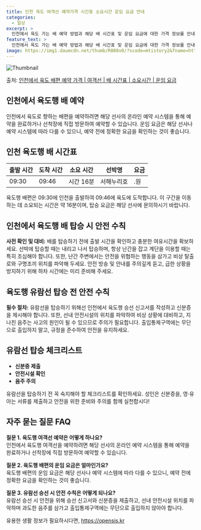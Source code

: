 ```yaml
---
title: 인천 육도 여객선 예약가격 시간표 소요시간 운임 요금 안내
categories:
  - 일상
excerpt: >
  인천에서 육도 가는 배 예약 방법과 해당 배 시간표 및 운임 요금에 대한 가격 정보를 안내 드리겠습니다. 안전하고 재밋는 육도행 여행을 위해 아래 정보 참고하시기 바랍니다. 육도행 배편 예약하기 👈 클릭인천에서 육도행 배 시간표출발 시간도착 시간소요 시간선박명요금09:3009:460시간 16분서해누리호.원육도행 배편 예약하기 👈 클릭인천에서 육도행 여객선 탑승 시 이용수칙인천에서 육도행 배를 탑승할 때 지켜야 할 중요한 안전 수칙에 대해 알아보겠습니다. 중요사항: 사전 확인 및 대비: 1) 인천에서 육도행 배 출항시간을 확인한 뒤 미리 매표소로 가 충분한 여유시간을 확보합니다. 2) 선박에 탑승할 때는 선착장에 도착한 후 다른 차량과 승객이 내리고 나서 탑승합니다. 3) 계단을 이용할 때는 항상 난간을 ..
feature_text: >
  인천에서 육도 가는 배 예약 방법과 해당 배 시간표 및 운임 요금에 대한 가격 정보를 안내 드리겠습니다. 안전하고 재밋는 육도행 여행을 위해 아래 정보 참고하시기 바랍니다. 육도행 배편 예약하기 👈 클릭인천에서 육도행 배 시간표출발 시간도착 시간소요 시간선박명요금09:3009:460시간 16분서해누리호.원육도행 배편 예약하기 👈 클릭인천에서 육도행 여객선 탑승 시 이용수칙인천에서 육도행 배를 탑승할 때 지켜야 할 중요한 안전 수칙에 대해 알아보겠습니다. 중요사항: 사전 확인 및 대비: 1) 인천에서 육도행 배 출항시간을 확인한 뒤 미리 매표소로 가 충분한 여유시간을 확보합니다. 2) 선박에 탑승할 때는 선착장에 도착한 후 다른 차량과 승객이 내리고 나서 탑승합니다. 3) 계단을 이용할 때는 항상 난간을 ..
image: https://img1.daumcdn.net/thumb/R800x0/?scode=mtistory2&fname=https%3A%2F%2Fblog.kakaocdn.net%2Fdn%2Fc81BUK%2FbtsHB65AjQm%2FY0udzCniS1XiFcdHz1vKzk%2Fimg.webp
---
```


![Thumbnail](https://img1.daumcdn.net/thumb/R800x0/?scode=mtistory2&fname=https%3A%2F%2Fblog.kakaocdn.net%2Fdn%2Fc81BUK%2FbtsHB65AjQm%2FY0udzCniS1XiFcdHz1vKzk%2Fimg.webp)

<p>출처: <a href="https://opensis.kr/entry/%EC%9D%B8%EC%B2%9C%EC%97%90%EC%84%9C-%EC%9C%A1%EB%8F%84-%EB%B0%B0%ED%8E%B8-%EC%98%88%EC%95%BD-%EA%B0%80%EA%B2%A9-%EC%97%AC%EA%B0%9D%EC%84%A0-%EB%B0%B0-%EC%8B%9C%EA%B0%84%ED%91%9C-%EC%86%8C%EC%9A%94%EC%8B%9C%EA%B0%84-%EC%9A%B4%EC%9E%84-%EC%9A%94%EA%B8%88" rel="dofollow">인천에서 육도 배편 예약 가격 | 여객선 | 배 시간표 | 소요시간 | 운임 요금</a> </p>

## 인천에서 육도행 배 예약

인천에서 육도로 향하는 배편을 예약하려면 해당 선사의 온라인 예약 시스템을 통해 예약을 완료하거나 선착장에 직접 방문하여 예약할 수
있습니다. 운임 요금은 해당 선사나 예약 시스템에 따라 다를 수 있으니, 예약 전에 정확한 요금을 확인하는 것이 좋습니다.

## 인천 육도행 배 시간표

**출발 시간** | **도착 시간** | **소요 시간** | **선박명** | **요금**  
---|---|---|---|---  
09:30 | 09:46 | 시간 16분 | 서해누리호 | .원  
  
육도행 배편은 09:30에 인천을 출발하여 09:46에 육도에 도착합니다. 이 구간을 이동하는 데 소요되는 시간은 약 16분이며, 탑승
요금은 해당 선사에 문의하시기 바랍니다.

## 인천에서 육도행 배 탑승 시 안전 수칙

**사전 확인 및 대비:** 배를 탑승하기 전에 출발 시간을 확인하고 충분한 여유시간을 확보하세요. 선박에 탑승할 때는 내리고 나서
탑승하며, 항상 난간을 잡고 계단을 이용할 때는 특히 조심해야 합니다. 또한, 난간 주변에서는 안전을 위협하는 행동을 삼가고 비상 탈출로와
구명조끼 위치를 파악해 두세요. 안전 방송 및 안내를 주의깊게 듣고, 급한 상황을 방지하기 위해 하차 시간에는 미리 준비해 주세요.

## 육도행 유람선 탑승 전 안전 수칙

**필수 절차:** 유람선을 탑승하기 위해선 인천에서 육도행 승선 신고서를 작성하고 신분증을 제시해야 합니다. 또한, 선내 안전시설의 위치를
파악하여 비상 상황에 대비하고, 지나친 음주는 사고의 원인이 될 수 있으므로 주의가 필요합니다. 출입통제구역에는 무단으로 출입하지 말고,
규정을 준수하여 안전을 유지하세요.

## 유람선 탑승 체크리스트

  * **신분증 제출**
  * **안전시설 확인**
  * **음주 주의**

유람선을 탑승하기 전 꼭 숙지해야 할 체크리스트를 확인하세요. 성인은 신분증을, 영·유아는 서류를 제출하고 안전을 위한 준비와 주의를 함께
실천합시다!

## 자주 묻는 질문 FAQ

**질문 1. 육도행 여객선 예약은 어떻게 하나요?**  
인천에서 육도행 여객선을 예약하려면 해당 선사의 온라인 예약 시스템을 통해 예약을 완료하거나 선착장에 직접 방문하여 예약할 수 있습니다.

**질문 2. 육도행 배편의 운임 요금은 얼마인가요?**  
육도행 배편의 운임 요금은 해당 선사나 예약 시스템에 따라 다를 수 있으니, 예약 전에 정확한 요금을 확인하는 것이 좋습니다.

**질문 3. 유람선 승선 시 안전 수칙은 어떻게 되나요?**  
유람선 승선 시 안전을 위해 승선 신고서와 신분증을 제출하고, 선내 안전시설 위치를 파악하며 과도한 음주를 삼가고 출입통제구역에는 무단으로
출입하지 않아야 합니다.



 

유용한 생활 정보가 필요하시다면, <a href="https://opensis.kr" rel="dofollow">https://opensis.kr</a>


